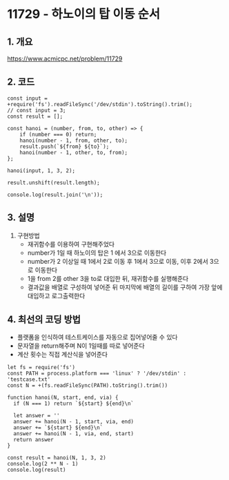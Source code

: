 # 11729 - 하노이의 탑 이동 순서

## 1. 개요

https://www.acmicpc.net/problem/11729

## 2. 코드

```
const input = +require('fs').readFileSync('/dev/stdin').toString().trim();
// const input = 3;
const result = [];

const hanoi = (number, from, to, other) => {
    if (number === 0) return;
    hanoi(number - 1, from, other, to);
    result.push(`${from} ${to}`);
    hanoi(number - 1, other, to, from);
};

hanoi(input, 1, 3, 2);

result.unshift(result.length);

console.log(result.join('\n'));
```

## 3. 설명

1. 구현방법
    - 재귀함수를 이용하여 구현해주었다
    - number가 1일 때 하노이의 탑은 1 에서 3으로 이동한다
    - number가 2 이상일 때 1에서 2로 이동 후 1에서 3으로 이동, 이후 2에서 3으로 이동한다
    - 1을 from 2를 other 3을 to로 대입한 뒤, 재귀함수를 실행해준다
    - 결과값을 배열로 구성하여 넣어준 뒤 마지막에 배열의 길이를 구하여 가장 앞에 대입하고 로그출력한다

## 4. 최선의 코딩 방법

-   플랫폼을 인식하여 테스트케이스를 자동으로 집어넣어줄 수 있다
-   문자열을 return해주며 N이 1일때를 따로 넣어준다
-   계산 횟수는 직접 계산식을 넣어준다

```
let fs = require('fs')
const PATH = process.platform === 'linux' ? '/dev/stdin' : 'testcase.txt'
const N = +(fs.readFileSync(PATH).toString().trim())

function hanoi(N, start, end, via) {
  if (N === 1) return `${start} ${end}\n`

  let answer = ''
  answer += hanoi(N - 1, start, via, end)
  answer += `${start} ${end}\n`
  answer += hanoi(N - 1, via, end, start)
  return answer
}

const result = hanoi(N, 1, 3, 2)
console.log(2 ** N - 1)
console.log(result)
```
